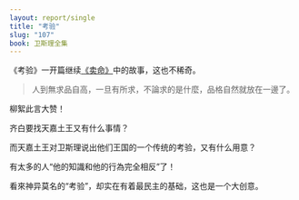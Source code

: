 ```yaml
---
layout: report/single
title: "考验"
slug: "107"
book: 卫斯理全集
---
```

《考验》一开篇继续[《卖命》]({{site.url}}/wesley/106.html)中的故事，这也不稀奇。

>人到無求品自高，一旦有所求，不論求的是什麼，品格自然就放在一邊了。

柳絮此言大赞！

齐白要找天嘉土王又有什么事情？

而天嘉土王对卫斯理说出他们王国的一个传统的考验，又有什么用意？

有太多的人“他的知識和他的行為完全相反”了！

看來神异莫名的“考验”，却实在有着最民主的基础，这也是一个大创意。
